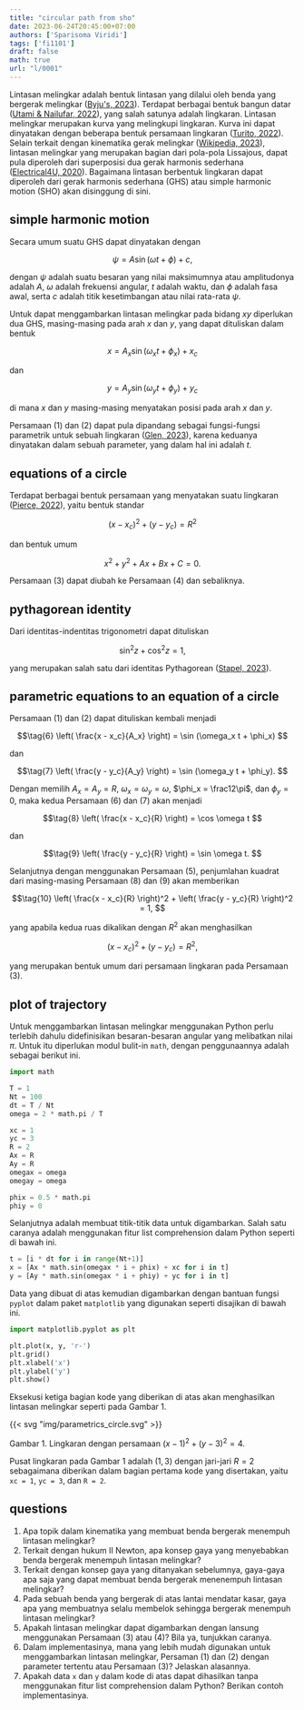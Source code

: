 ```yaml
---
title: "circular path from sho"
date: 2023-06-24T20:45:00+07:00
authors: ['Sparisoma Viridi']
tags: ['fi1101']
draft: false
math: true
url: "l/0001"
---
```

Lintasan melingkar adalah bentuk lintasan yang dilalui oleh benda yang bergerak melingkar ([Byju's, 2023](https://byjus.com/jee/circular-motion/)). Terdapat berbagai bentuk bangun datar ([Utami & Nailufar, 2022](https://www.kompas.com/skola/read/2021/01/22/192636669/ciri-ciri-dan-sifat-bangun-datar)), yang salah satunya adalah lingkaran. Lintasan melingkar merupakan kurva yang melingkupi lingkaran. Kurva ini dapat dinyatakan dengan beberapa bentuk persamaan lingkaran ([Turito, 2022](https://www.turito.com/blog/one-on-one-online-tutoring/equation-of-a-circle)). Selain terkait dengan kinematika gerak melingkar ([Wikipedia, 2023](https://en.wikipedia.org/w/index.php?oldid=1160541978)), lintasan melingkar yang merupakan bagian dari pola-pola Lissajous, dapat pula diperoleh dari superposisi dua gerak harmonis sederhana ([Electrical4U, 2020](https://www.electrical4u.com/lissajous-patterns-of-cro/)). Bagaimana lintasan berbentuk lingkaran dapat diperoleh dari gerak harmonis sederhana (GHS) atau simple harmonic motion (SHO) akan disinggung di sini.


## simple harmonic motion
Secara umum suatu GHS dapat dinyatakan dengan

$$
\psi = A \sin (\omega t + \phi) + c,
$$

dengan $\psi$ adalah suatu besaran yang nilai maksimumnya atau amplitudonya adalah $A$, $\omega$ adalah frekuensi angular, $t$ adalah waktu, dan $\phi$ adalah fasa awal, serta $c$ adalah titik kesetimbangan atau nilai rata-rata $\psi$.

Untuk dapat menggambarkan lintasan melingkar pada bidang $xy$ diperlukan dua GHS, masing-masing pada arah $x$ dan $y$, yang dapat dituliskan dalam bentuk

$$\tag{1}
x = A_x \sin (\omega_x t + \phi_x) + x_c
$$

dan

$$\tag{2}
y = A_y \sin (\omega_y t + \phi_y) + y_c
$$

di mana $x$ dan $y$ masing-masing menyatakan posisi pada arah $x$ dan $y$.

Persamaan (1) dan (2) dapat pula dipandang sebagai fungsi-fungsi parametrik untuk sebuah lingkaran ([Glen, 2023](https://www.statisticshowto.com/parametric-function/)), karena keduanya dinyatakan dalam sebuah parameter, yang dalam hal ini adalah $t$.


## equations of a circle
Terdapat berbagai bentuk persamaan yang menyatakan suatu lingkaran ([Pierce, 2022](https://www.mathsisfun.com/algebra/circle-equations.html)), yaitu bentuk standar

$$\tag{3}
(x - x_c)^2 + (y - y_c) = R^2
$$

dan bentuk umum

$$\tag{4}
x^2 + y^2 + Ax + Bx + C = 0.
$$

Persamaan (3) dapat diubah ke Persamaan (4) dan sebaliknya.


## pythagorean identity
Dari identitas-indentitas trigonometri dapat dituliskan

$$\tag{5}
\sin^2 z + \cos^2 z = 1,
$$

yang merupakan salah satu dari identitas Pythagorean ([Stapel, 2023](https://www.purplemath.com/modules/idents.htm)).


## parametric equations to an equation of a circle
Persamaan (1) dan (2) dapat dituliskan kembali menjadi

$$\tag{6}
\left( \frac{x - x_c}{A_x} \right) = \sin (\omega_x t + \phi_x)
$$

dan

$$\tag{7}
\left( \frac{y - y_c}{A_y} \right) = \sin (\omega_y t + \phi_y).
$$

Dengan memilih $A_x = A_y = R$, $\omega_x = \omega_y = \omega$, $\phi_x = \frac12\pi$, dan $\phi_y = 0$, maka kedua Persamaan (6) dan (7) akan menjadi

$$\tag{8}
\left( \frac{x - x_c}{R} \right) = \cos \omega t
$$

dan

$$\tag{9}
\left( \frac{y - y_c}{R} \right) = \sin \omega t.
$$

Selanjutnya dengan menggunakan Persamaan (5), penjumlahan kuadrat dari masing-masing Persamaan (8) dan (9) akan memberikan

$$\tag{10}
\left( \frac{x - x_c}{R} \right)^2 + \left( \frac{y - y_c}{R} \right)^2 = 1, 
$$

yang apabila kedua ruas dikalikan dengan $R^2$ akan menghasilkan


$$
(x - x_c)^2 + (y - y_c) = R^2,
$$

yang merupakan bentuk umum dari persamaan lingkaran pada Persamaan (3).


## plot of trajectory
Untuk menggambarkan lintasan melingkar menggunakan Python perlu terlebih dahulu didefinisikan besaran-besaran angular yang melibatkan nilai $\pi$. Untuk itu diperlukan modul bulit-in `math`, dengan penggunaannya adalah sebagai berikut ini.

```python
import math

T = 1
Nt = 100
dt = T / Nt
omega = 2 * math.pi / T

xc = 1
yc = 3
R = 2
Ax = R
Ay = R
omegax = omega
omegay = omega

phix = 0.5 * math.pi
phiy = 0

```

Selanjutnya adalah membuat titik-titik data untuk digambarkan. Salah satu caranya adalah menggunakan fitur list comprehension dalam Python seperti di bawah ini.

```python
t = [i * dt for i in range(Nt+1)]
x = [Ax * math.sin(omegax * i + phix) + xc for i in t]
y = [Ay * math.sin(omegax * i + phiy) + yc for i in t]
```

Data yang dibuat di atas kemudian digambarkan dengan bantuan fungsi `pyplot` dalam paket `matplotlib` yang digunakan seperti disajikan di bawah ini.

```python
import matplotlib.pyplot as plt

plt.plot(x, y, 'r-')
plt.grid()
plt.xlabel('x')
plt.ylabel('y')
plt.show()
```

Eksekusi ketiga bagian kode yang diberikan di atas akan menghasilkan lintasan melingkar seperti pada Gambar 1.

{{< svg "img/parametrics_circle.svg" >}}

Gambar 1. Lingkaran dengan persamaan $(x-1)^2 + (y-3)^2 = 4$.

Pusat lingkaran pada Gambar 1 adalah $(1,3)$ dengan jari-jari $R = 2$ sebagaimana diberikan dalam bagian pertama kode yang disertakan, yaitu `xc = 1`, `yc = 3`, dan `R = 2`.


## questions
1. Apa topik dalam kinematika yang membuat benda bergerak menempuh lintasan melingkar?
2. Terkait dengan hukum II Newton, apa konsep gaya yang menyebabkan benda bergerak menempuh lintasan melingkar?
3. Terkait dengan konsep gaya yang ditanyakan sebelumnya, gaya-gaya apa saja yang dapat membuat benda bergerak menenempuh lintasan melingkar?
4. Pada sebuah benda yang bergerak di atas lantai mendatar kasar, gaya apa yang membuatnya selalu membelok sehingga bergerak menempuh lintasan melingkar?
5. Apakah lintasan melingkar dapat digambarkan dengan lansung menggunakan Persamaan (3) atau (4)? Bila ya, tunjukkan caranya.
6. Dalam implementasinya, mana yang lebih mudah digunakan untuk menggambarkan lintasan melingkar, Persaman (1) dan (2) dengan parameter tertentu atau Persamaan (3)? Jelaskan alasannya.
7. Apakah data `x` dan `y` dalam kode di atas dapat dihasilkan tanpa menggunakan fitur list comprehension dalam Python? Berikan contoh implementasinya.
